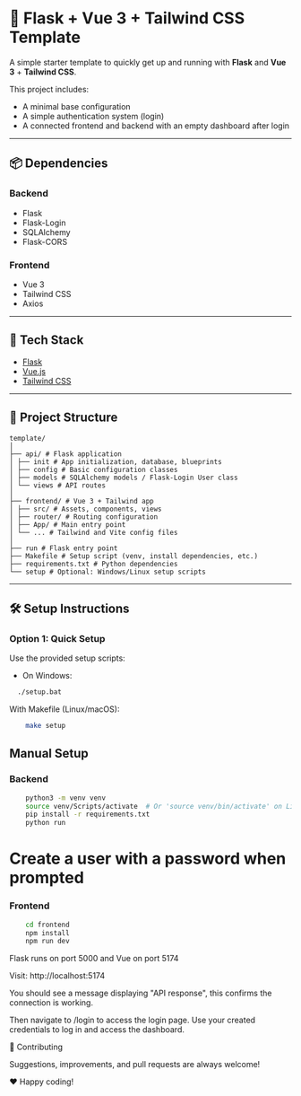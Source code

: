 # 🚀 Flask + Vue 3 + Tailwind CSS Template

A simple starter template to quickly get up and running with **Flask** and **Vue 3** + **Tailwind CSS**.

This project includes:
- A minimal base configuration
- A simple authentication system (login)
- A connected frontend and backend with an empty dashboard after login

---

## 📦 Dependencies

### Backend
- Flask
- Flask-Login
- SQLAlchemy
- Flask-CORS

### Frontend
- Vue 3
- Tailwind CSS
- Axios

---

## 🧱 Tech Stack

- [Flask](https://flask.palletsprojects.com/)
- [Vue.js](https://vuejs.org/)
- [Tailwind CSS](https://tailwindcss.com/)

---

## 📁 Project Structure
```
template/
│
├── api/ # Flask application
│ ├── init # App initialization, database, blueprints
│ ├── config # Basic configuration classes
│ ├── models # SQLAlchemy models / Flask-Login User class
│ └── views # API routes
│
├── frontend/ # Vue 3 + Tailwind app
│ ├── src/ # Assets, components, views
│ ├── router/ # Routing configuration
│ ├── App/ # Main entry point
│ └── ... # Tailwind and Vite config files
│
├── run # Flask entry point
├── Makefile # Setup script (venv, install dependencies, etc.)
├── requirements.txt # Python dependencies
└── setup # Optional: Windows/Linux setup scripts
```

---

## 🛠️ Setup Instructions

### Option 1: Quick Setup

Use the provided setup scripts:

- On Windows:  
```bash
  ./setup.bat
```
With Makefile (Linux/macOS):
```bash
    make setup
```

## Manual Setup
### Backend
```bash
    python3 -m venv venv
    source venv/Scripts/activate  # Or 'source venv/bin/activate' on Linux/macOS
    pip install -r requirements.txt
    python run
```
# Create a user with a password when prompted

### Frontend
```bash
    cd frontend
    npm install
    npm run dev
```

Flask runs on port 5000 and Vue on port 5174

Visit: http://localhost:5174

You should see a message displaying "API response", this confirms the connection is working.

Then navigate to /login to access the login page. Use your created credentials to log in and access the dashboard.

🤝 Contributing

Suggestions, improvements, and pull requests are always welcome!

❤️ Happy coding!
